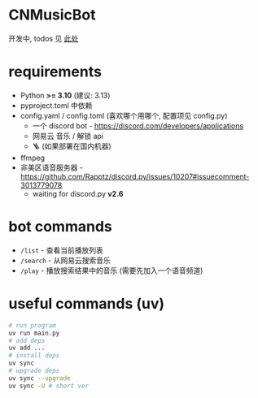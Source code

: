 # CNMusicBot

开发中, todos 见 [此处](./todo.md)

# requirements

- Python **>= 3.10** (建议: 3.13)
- pyproject.toml 中依赖
- config.yaml / config.toml (喜欢哪个用哪个, 配置项见 config.py)
  - 一个 discord bot - https://discord.com/developers/applications
  - 网易云 音乐 / 解锁 api
  - :ladder: (如果部署在国内机器)
- ffmpeg
- 非美区语音服务器 - https://github.com/Rapptz/discord.py/issues/10207#issuecomment-3013779078
  - waiting for discord.py **v2.6**

# bot commands

- `/list` - 查看当前播放列表
- `/search` - 从网易云搜索音乐
- `/play` - 播放搜索结果中的音乐 (需要先加入一个语音频道)

# useful commands (uv)

```sh
# run program
uv run main.py
# add deps
uv add ...
# install deps
uv sync
# upgrade deps
uv sync --upgrade
uv sync -U # short ver
```